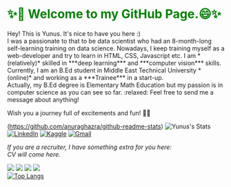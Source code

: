 <h1 style='color:green;';>✨👋 Welcome to my GitHub Page.😄✨ </h1>
Hey! This is Yunus. It's nice to have you here :)<br>I was a passionate  to that to be data scientist who had an 8-month-long self-learning training on data science. Nowadays, I keep training myself as a web-developer and try to learn in HTML, CSS, Javascript etc. I am *(relatively)* skilled in ***deep learning*** and ***computer vision*** skills. Currently, I am an B.Ed student in Middle East Technical University *(online)* and working as a ***Trainee*** in a start-up.<br>
Actually, my B.Ed degree is Elementary Math Education but my passion is in computer science as you can see so far. :relaxed: Feel free to send me a message about anything!

Wish you a journey full of excitements and fun! 🏴‍☠️

(https://github.com/anuraghazra/github-readme-stats)
![Yunus's Stats](https://github-readme-stats.vercel.app/api?username=yunuscanunal&show_icons=true&theme=vision-friendly-dark&count_private=true)<br>
[![LinkedIn](https://img.shields.io/badge/linkedin-%230077B5.svg?&style=for-the-badge&logo=linkedin&logoColor=white)](https://www.linkedin.com/in/yunuscanunal/)
[![Kaggle](https://img.shields.io/badge/kaggle-%2312100E.svg?&style=for-the-badge&logo=kaggle&labelColor=gray&color=gray)](https://www.kaggle.com/yunuscanunal)
[![Gmail](https://img.shields.io/badge/gmail-%2312100E.svg?&style=for-the-badge&logo=gmail&labelColor=white&color=red)](mailto:yunuscanunal1@gmail.com)


*If you are a recruiter, I have something extra for you here:*<br>
*CV will come here.*

<img src='https://img.icons8.com/color/48/000000/python.png'></img>
<img src='https://img.icons8.com/color/48/000000/javascript.png'></img>
<img src='https://img.icons8.com/color/48/000000/html-5.png'></img>
<img src='https://img.icons8.com/color/48/000000/css3.png'></img>
<br>
[![Top Langs](https://github-readme-stats.vercel.app/api/top-langs/?username=Yunuscanunal&layout=compact)](https://github.com/anuraghazra/github-readme-stats)
<!--[![CV](https://img.shields.io/badge/CV-Plain-orange)](https://dar.vin/mg-cv)-->
<!--[![CV0](https://img.shields.io/badge/CV-Featured-green)](https://dar.vin/mg-cv0)-->
